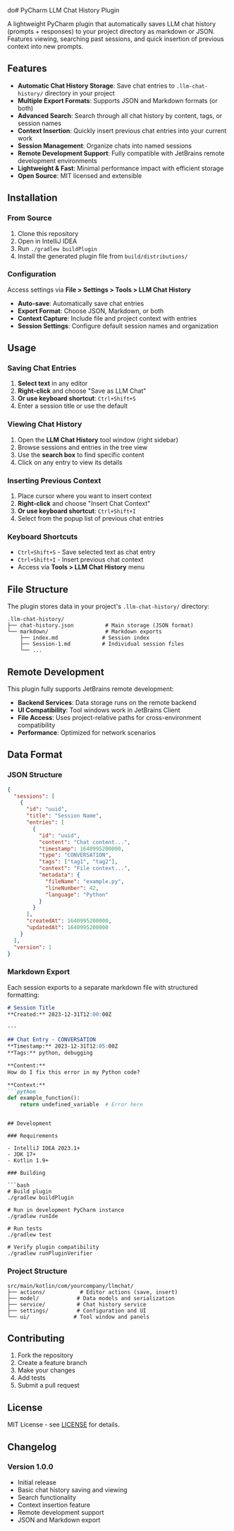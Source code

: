 do# PyCharm LLM Chat History Plugin

A lightweight PyCharm plugin that automatically saves LLM chat history (prompts + responses) to your project directory as markdown or JSON. Features viewing, searching past sessions, and quick insertion of previous context into new prompts.

## Features

- **Automatic Chat History Storage**: Save chat entries to `.llm-chat-history/` directory in your project
- **Multiple Export Formats**: Supports JSON and Markdown formats (or both)
- **Advanced Search**: Search through all chat history by content, tags, or session names
- **Context Insertion**: Quickly insert previous chat entries into your current work
- **Session Management**: Organize chats into named sessions
- **Remote Development Support**: Fully compatible with JetBrains remote development environments
- **Lightweight & Fast**: Minimal performance impact with efficient storage
- **Open Source**: MIT licensed and extensible

## Installation

### From Source

1. Clone this repository
2. Open in IntelliJ IDEA
3. Run `./gradlew buildPlugin`
4. Install the generated plugin file from `build/distributions/`

### Configuration

Access settings via **File > Settings > Tools > LLM Chat History**

- **Auto-save**: Automatically save chat entries
- **Export Format**: Choose JSON, Markdown, or both
- **Context Capture**: Include file and project context with entries
- **Session Settings**: Configure default session names and organization

## Usage

### Saving Chat Entries

1. **Select text** in any editor
2. **Right-click** and choose "Save as LLM Chat"
3. **Or use keyboard shortcut**: `Ctrl+Shift+S`
4. Enter a session title or use the default

### Viewing Chat History

1. Open the **LLM Chat History** tool window (right sidebar)
2. Browse sessions and entries in the tree view
3. Use the **search box** to find specific content
4. Click on any entry to view its details

### Inserting Previous Context

1. Place cursor where you want to insert context
2. **Right-click** and choose "Insert Chat Context"
3. **Or use keyboard shortcut**: `Ctrl+Shift+I`
4. Select from the popup list of previous chat entries

### Keyboard Shortcuts

- `Ctrl+Shift+S` - Save selected text as chat entry
- `Ctrl+Shift+I` - Insert previous chat context
- Access via **Tools > LLM Chat History** menu

## File Structure

The plugin stores data in your project's `.llm-chat-history/` directory:

```
.llm-chat-history/
├── chat-history.json          # Main storage (JSON format)
└── markdown/                  # Markdown exports
    ├── index.md              # Session index
    ├── Session-1.md          # Individual session files
    └── ...
```

## Remote Development

This plugin fully supports JetBrains remote development:

- **Backend Services**: Data storage runs on the remote backend
- **UI Compatibility**: Tool windows work in JetBrains Client
- **File Access**: Uses project-relative paths for cross-environment compatibility
- **Performance**: Optimized for network scenarios

## Data Format

### JSON Structure

```json
{
  "sessions": [
    {
      "id": "uuid",
      "title": "Session Name",
      "entries": [
        {
          "id": "uuid",
          "content": "Chat content...",
          "timestamp": 1640995200000,
          "type": "CONVERSATION",
          "tags": ["tag1", "tag2"],
          "context": "File context...",
          "metadata": {
            "fileName": "example.py",
            "lineNumber": 42,
            "language": "Python"
          }
        }
      ],
      "createdAt": 1640995200000,
      "updatedAt": 1640995200000
    }
  ],
  "version": 1
}
```

### Markdown Export

Each session exports to a separate markdown file with structured formatting:

```markdown
# Session Title
**Created:** 2023-12-31T12:00:00Z

---

## Chat Entry - CONVERSATION
**Timestamp:** 2023-12-31T12:05:00Z
**Tags:** python, debugging

**Content:**
How do I fix this error in my Python code?

**Context:**
```python
def example_function():
    return undefined_variable  # Error here
```
```

## Development

### Requirements

- IntelliJ IDEA 2023.1+
- JDK 17+
- Kotlin 1.9+

### Building

```bash
# Build plugin
./gradlew buildPlugin

# Run in development PyCharm instance
./gradlew runIde

# Run tests
./gradlew test

# Verify plugin compatibility
./gradlew runPluginVerifier
```

### Project Structure

```
src/main/kotlin/com/yourcompany/llmchat/
├── actions/           # Editor actions (save, insert)
├── model/            # Data models and serialization
├── service/          # Chat history service
├── settings/         # Configuration and UI
└── ui/              # Tool window and panels
```

## Contributing

1. Fork the repository
2. Create a feature branch
3. Make your changes
4. Add tests
5. Submit a pull request

## License

MIT License - see [LICENSE](LICENSE) for details.

## Changelog

### Version 1.0.0
- Initial release
- Basic chat history saving and viewing
- Search functionality
- Context insertion feature
- Remote development support
- JSON and Markdown export